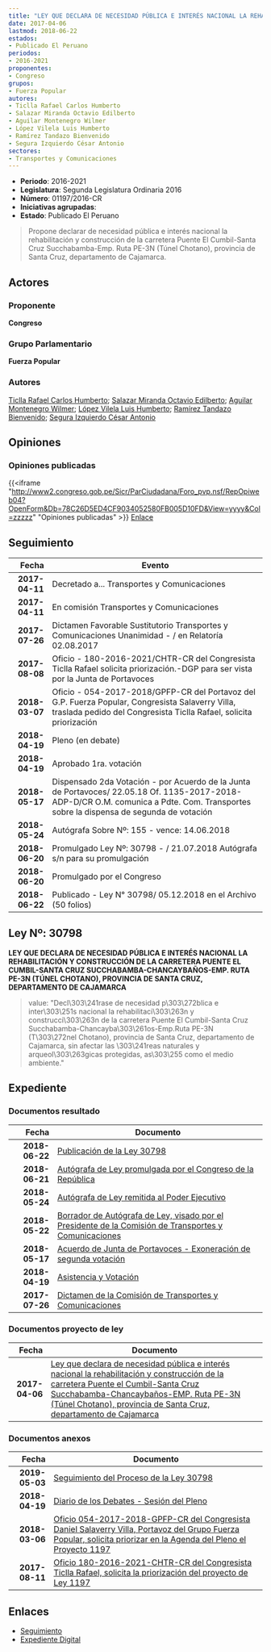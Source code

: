 ```yaml
---
title: "LEY QUE DECLARA DE NECESIDAD PÚBLICA E INTERÉS NACIONAL LA REHABILITACIÓN Y CONSTRUCCIÓN DE LA CARRETERA PUENTE EL CUMBIL-SANTA CRUZ SUCCHABAMBA-CHANCAYBAÑOS-EMP.RUTA PE-3N (TÚNEL CHOTANO), PROVINCIA DE SANTA CRUZ, DEPARTAMENTO DE CAJAMARCA"
date: 2017-04-06
lastmod: 2018-06-22
estados:
- Publicado El Peruano
periodos:
- 2016-2021
proponentes:
- Congreso
grupos:
- Fuerza Popular
autores:
- Ticlla Rafael Carlos Humberto
- Salazar Miranda Octavio Edilberto
- Aguilar Montenegro Wilmer
- López Vilela Luis Humberto
- Ramírez Tandazo Bienvenido
- Segura Izquierdo César Antonio
sectores:
- Transportes y Comunicaciones
---
```

- **Periodo**: 2016-2021
- **Legislatura**: Segunda Legislatura Ordinaria 2016
- **Número**: 01197/2016-CR
- **Iniciativas agrupadas**: 
- **Estado**: Publicado El Peruano

> Propone declarar de necesidad pública e interés nacional la rehabilitación y construcción de la carretera Puente El Cumbil-Santa Cruz Succhabamba-Emp. Ruta PE-3N (Túnel Chotano), provincia de Santa Cruz, departamento de Cajamarca.


## Actores

### Proponente

**Congreso**

### Grupo Parlamentario

**Fuerza Popular**

### Autores

[Ticlla Rafael Carlos Humberto](mailto:mailto:cticlla@congreso.gob.pe); [Salazar Miranda Octavio Edilberto](mailto:mailto:osalazar@congreso.gob.pe); [Aguilar Montenegro Wilmer](mailto:mailto:waguilar@congreso.gob.pe); [López Vilela Luis Humberto](mailto:mailto:llopezv@congreso.gob.pe); [Ramírez Tandazo Bienvenido](mailto:mailto:bramirez@congreso.gob.pe); [Segura Izquierdo César Antonio](mailto:mailto:csegura@congreso.gob.pe)

## Opiniones

### Opiniones publicadas

{{<iframe "http://www2.congreso.gob.pe/Sicr/ParCiudadana/Foro_pvp.nsf/RepOpiweb04?OpenForm&Db=78C26D5ED4CF9034052580FB005D10FD&View=yyyy&Col=zzzzz" "Opiniones publicadas" >}}
[Enlace](http://www2.congreso.gob.pe/Sicr/ParCiudadana/Foro_pvp.nsf/RepOpiweb04?OpenForm&Db=78C26D5ED4CF9034052580FB005D10FD&View=yyyy&Col=zzzzz)


## Seguimiento

| Fecha | Evento |
|------:|--------|
| **2017-04-11** | Decretado a... Transportes y Comunicaciones |
| **2017-04-11** | En comisión Transportes y Comunicaciones |
| **2017-07-26** | Dictamen Favorable Sustitutorio Transportes y Comunicaciones Unanimidad - / en Relatoría 02.08.2017 |
| **2017-08-08** | Oficio - 180-2016-2021/CHTR-CR del Congresista Ticlla Rafael solicita priorización.-DGP para ser vista por la Junta de Portavoces |
| **2018-03-07** | Oficio - 054-2017-2018/GPFP-CR del Portavoz del G.P. Fuerza Popular, Congresista Salaverry Villa, traslada pedido del Congresista Ticlla Rafael, solicita priorización |
| **2018-04-19** | Pleno (en debate) |
| **2018-04-19** | Aprobado 1ra. votación |
| **2018-05-17** | Dispensado 2da Votación - por Acuerdo de la Junta de Portavoces/ 22.05.18 Of. 1135-2017-2018-ADP-D/CR O.M. comunica a Pdte. Com. Transportes sobre la dispensa de segunda de votación |
| **2018-05-24** | Autógrafa Sobre Nº: 155 - vence: 14.06.2018 |
| **2018-06-20** | Promulgado Ley Nº: 30798 - / 21.07.2018 Autógrafa s/n para su promulgación |
| **2018-06-20** | Promulgado por el Congreso |
| **2018-06-22** | Publicado - Ley N° 30798/ 05.12.2018 en el Archivo (50 folios) |

## Ley Nº: 30798

**LEY QUE DECLARA DE NECESIDAD PÚBLICA E INTERÉS NACIONAL LA REHABILITACIÓN Y CONSTRUCCIÓN DE LA CARRETERA PUENTE EL CUMBIL-SANTA CRUZ SUCCHABAMBA-CHANCAYBAÑOS-EMP. RUTA PE-3N (TÚNEL CHOTANO), PROVINCIA DE SANTA CRUZ, DEPARTAMENTO DE CAJAMARCA**

> value: "Decl\303\241rase de necesidad p\303\272blica e inter\303\251s nacional la rehabilitaci\303\263n y construcci\303\263n de la carretera Puente El Cumbil-Santa Cruz Succhabamba-Chancayba\303\261os-Emp.Ruta PE-3N (T\303\272nel Chotano), provincia de Santa Cruz, departamento de Cajamarca, sin afectar las \303\241reas naturales y arqueol\303\263gicas protegidas, as\303\255 como el medio ambiente."


## Expediente

### Documentos resultado

| Fecha | Documento |
|------:|-----------|
| **2018-06-22** | [Publicación de la Ley 30798](http://www.leyes.congreso.gob.pe/Documentos/2016_2021/ADLP/Normas_Legales/30798-LEY.pdf) |
| **2018-06-21** | [Autógrafa de Ley promulgada por el Congreso de la República](http://www.leyes.congreso.gob.pe/Documentos/2016_2021/Autografas/Ley_y_de_Resolucion_Legislativa/AU01197_20180621.pdf) |
| **2018-05-24** | [Autógrafa de Ley remitida al Poder Ejecutivo](http://www.leyes.congreso.gob.pe/Documentos/2016_2021/Autografas/Ley_y_de_Resolucion_Legislativa/AU01197_20180524.pdf) |
| **2018-05-22** | [Borrador de Autógrafa de Ley, visado por el Presidente de la Comisión de Transportes y Comunicaciones](http://www.leyes.congreso.gob.pe/Documentos/2016_2021/Texto_Borrador_de_Autografa/BAU01197_20180522.pdf) |
| **2018-05-17** | [Acuerdo de Junta de Portavoces - Exoneración de segunda votación](http://www.leyes.congreso.gob.pe/Documentos/2016_2021/Acuerdos/Junta_Portavoces/AJP01197_20180517.pdf) |
| **2018-04-19** | [Asistencia y Votación](http://www.leyes.congreso.gob.pe/Documentos/2016_2021/Asistencia_y_Votacion/Proyectos_de_Ley/AV01197_20180419.pdf) |
| **2017-07-26** | [Dictamen de la Comisión de Transportes y Comunicaciones](http://www.leyes.congreso.gob.pe/Documentos/2016_2021/Dictamenes/Proyectos_de_Ley/01197DC23MAY_20170726.pdf) |

### Documentos proyecto de ley

| Fecha | Documento |
|------:|-----------|
| **2017-04-06** | [Ley que declara de necesidad pública e interés nacional la rehabilitación y construcción de la carretera Puente el Cumbil-Santa Cruz Succhabamba-Chancaybaños-EMP. Ruta PE-3N (Túnel Chotano), provincia de Santa Cruz, departamento de Cajamarca](http://www.leyes.congreso.gob.pe/Documentos/2016_2021/Proyectos_de_Ley_y_de_Resoluciones_Legislativas/PL0119720170406.pdf) |

### Documentos anexos

| Fecha | Documento |
|------:|-----------|
| **2019-05-03** | [Seguimiento del Proceso de la Ley 30798](http://www.leyes.congreso.gob.pe/Documentos/2016_2021/Seguimiento_de_Proyectos_de_Ley/01197PL_20190503.pdf) |
| **2018-04-19** | [Diario de los Debates - Sesión del Pleno](http://www.leyes.congreso.gob.pe/Documentos/2016_2021/ADLP/Diario_Debates/30798-TDD.pdf) |
| **2018-03-06** | [Oficio 054-2017-2018-GPFP-CR del Congresista Daniel Salaverry Villa, Portavoz del Grupo Fuerza Popular, solicita priorizar en la Agenda del Pleno el Proyecto 1197](http://www.leyes.congreso.gob.pe/Documentos/2016_2021/Oficios/Grupos_Parlamentarios/OFICIO-054-2017-2018-GPFP-CR.pdf) |
| **2017-08-11** | [Oficio 180-2016-2021-CHTR-CR del Congresista Ticlla Rafael, solicita la priorización del proyecto de Ley 1197](http://www.leyes.congreso.gob.pe/Documentos/2016_2021/Oficios/Congresistas/OFICIO-180_2016-2021-CHTR-CR.pdf) |

## Enlaces

- [Seguimiento](http://www2.congreso.gob.pe/Sicr/TraDocEstProc/CLProLey2016.nsf/f7fff46988ca05b1052578e100829cc7/7ea2cac95b3ca469052580fb005d471b?OpenDocument)
- [Expediente Digital](http://www2.congreso.gob.pe/Sicr/TraDocEstProc/CLProLey2016.nsf/f7fff46988ca05b1052578e100829cc7/7ea2cac95b3ca469052580fb005d471b?OpenDocument&Click=05257FB7005EB655.eb71d0cf91d8294e05256cdf006b5706/$Body/0.1C6C)

